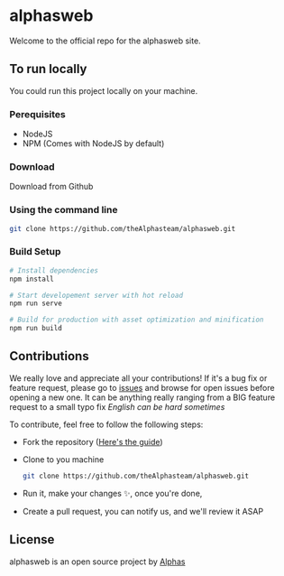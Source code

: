 # alphasweb

Welcome to the official repo for the alphasweb site.

## To run locally

You could run this project locally on your machine.

### Perequisites

- NodeJS
- NPM (Comes with NodeJS by default)

### Download

Download from Github

### Using the command line

```bash
git clone https://github.com/theAlphasteam/alphasweb.git
```

### Build Setup

```bash
# Install dependencies
npm install

# Start developement server with hot reload
npm run serve

# Build for production with asset optimization and minification
npm run build
```

## Contributions

We really love and appreciate all your contributions!
If it's a bug fix or feature request, please go to [issues](https://github.com/theAlphasteam/alphasweb/issues) and browse for open issues before opening a new one.
It can be anything really ranging from a BIG feature request to a small typo fix *English can be hard sometimes*

To contribute, feel free to follow the following steps:

- Fork the repository ([Here's the guide](https://help.github.com/articles/fork-a-repo/))
- Clone to you machine

    ```bash
    git clone https://github.com/theAlphasteam/alphasweb.git
    ```

- Run it, make your changes ✨, once you're done,
- Create a pull request, you can notify us, and we'll review it ASAP

## License

alphasweb is an open source project by [Alphas](https://github.com/theAlphasteam)
